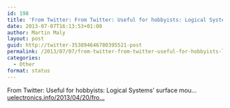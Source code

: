 ```yaml
---
id: 198
title: 'From Twitter: From Twitter: Useful for hobbyists: Logical System&#8230;'
date: 2013-07-07T16:13:53+01:00
author: Martin Maly
layout: post
guid: http://twitter-353894646780395521-post
permalink: /2013/07/07/from-twitter-from-twitter-useful-for-hobbyists-logical-system/
categories:
  - Other
format: status
---
```

From Twitter: Useful for hobbyists: Logical Systems&#8217; surface mou&#8230; [uelectronics.info/2013/04/20/fro…](https://www.uelectronics.info/2013/04/20/from-twitter-useful-for-hobbyists-logical-systems-surface-mou/)
